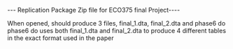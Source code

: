 --- Replication Package Zip file for ECO375 final Project----

When opened, should produce 3 files, final_1.dta, final_2.dta and phase6 do
phase6 do uses both final_1.dta and final_2.dta to produce 4 different tables in the exact format used in the paper 
